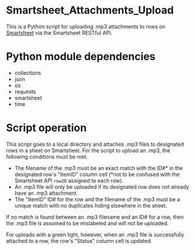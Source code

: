# Smartsheet_Attachments_Upload

This is a Python script for uploading .mp3 attachments to rows on [Smartsheet](https://smartsheet.com) via the Smartsheet RESTful API.

# Python module dependencies

- collections
- json
- os
- requests
- smartsheet
- time

# Script operation

This script goes to a local directory and attaches .mp3 files to designated rows in a sheet on Smartsheet. For the script to upload an .mp3, the following conditions must be met.

- The filename of the .mp3 must be an exact match with the ID#* in the designated row's "ItemID" column cell (*not to be confused with the Smartsheet API `rowID` assigned to each row).
- An .mp3 file will only be uploaded if its designated row does not already have an .mp3 attachment.
- The "ItemID" ID# for the row and the filename of the .mp3 must be a unique match with no duplicates hiding elsewhere in the sheet.

If no match is found between an .mp3 filename and an ID# for a row, then the .mp3 file is assumed to be mislabeled and will not be uploaded.

For uploads with a green light, however, when an .mp3 file is successfully attached to a row, the row's "Status" column cell is updated. 
